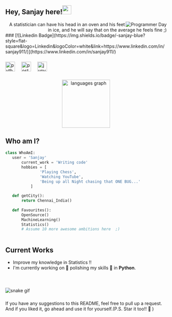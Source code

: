 ## Hey, Sanjay here!<img src="https://media.giphy.com/media/hvRJCLFzcasrR4ia7z/giphy.gif" width="28px" height="28px">

<img src = 'https://64.media.tumblr.com/c70e8fcdf61a132a873f99db163896a2/tumblr_o48ggtdpJA1sfmahro1_400.gifv' alt = 'Programmer Day' align='right'/>
<div style="text-align: right">A statistician can have his head in an oven and his feet in ice, and he will say that on the average he feels fine ;) </div>
###
[![Linkedin Badge](https://img.shields.io/badge/-sanjay-blue?style=flat-square&logo=Linkedin&logoColor=white&link=https://www.linkedin.com/in/sanjay911/)](https://www.linkedin.com/in/sanjay911/) 

###

<div align="left">
  <img src="https://cdn.jsdelivr.net/gh/devicons/devicon/icons/python/python-original.svg" height="30" alt="python logo"  />
  <img width="12" />
  <img src="https://cdn.jsdelivr.net/gh/devicons/devicon/icons/postgresql/postgresql-original.svg" height="30" alt="postgresql logo"  />
  <img width="12" />
  <img src="https://cdn.jsdelivr.net/gh/devicons/devicon/icons/jupyter/jupyter-original.svg" height="30" alt="jupyter logo"  />
</div>

###
<div align="center">
  <img src="https://github-readme-stats.vercel.app/api/top-langs?username=sanjyay&locale=en&hide_title=false&layout=compact&card_width=320&langs_count=5&theme=dracula&hide_border=false" height="150" alt="languages graph"  />
</div>

 ## Who am I?
 ```python
 class WhoAmI:
 	user = 'Sanjay'
		current_work = 'Writing code'
		hobbies = [
				'Playing Chess',
				'Watching YouTube',
				'Being up all Night chasing that ONE BUG...'
			]
	
	def getCity():
		return Chennai_India()
	
	def Favourites():
		OpenSource()
		MachineLearning()
		Statistics()
		# Assume 10 more awesome ambitions here  ;)
	
 ```

## Current Works
 * Improve my knowledge in Statistics !!
 * I'm currently working on 🔭 polishing my skills 🌱 in **Python**.

###

<br clear="both">

![snake gif](https://github.com/sanjyay/sanjyay/blob/output/github-contribution-grid-snake.gif)

###

If you have any suggestions to this README, feel free to pull up a request. And if you liked it, go ahead and use it for yourself.(P.S. Star it too!! :grimacing: )
